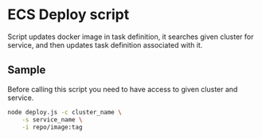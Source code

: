 # ECS Deploy script

Script updates docker image in task definition, it searches given cluster for service, and then updates task definition associated with it.

## Sample

Before calling this script you need to have access to given cluster and service.

```bash
node deploy.js -c cluster_name \
    -s service_name \
    -i repo/image:tag
```